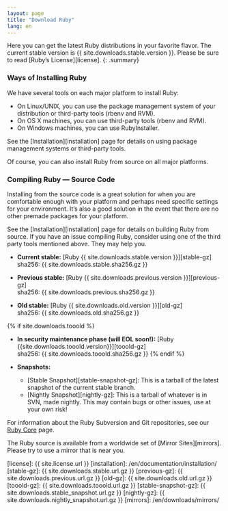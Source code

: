 ```yaml
---
layout: page
title: "Download Ruby"
lang: en
---
```


Here you can get the latest Ruby distributions in your favorite flavor.
The current stable version is {{ site.downloads.stable.version }}.
Please be sure to read [Ruby’s License][license].
{: .summary}

### Ways of Installing Ruby

We have several tools on each major platform to install Ruby:

* On Linux/UNIX, you can use the package management system of your
  distribution or third-party tools (rbenv and RVM).
* On OS X machines, you can use third-party tools (rbenv and RVM).
* On Windows machines, you can use RubyInstaller.

See the [Installation][installation] page for details on using
package management systems or third-party tools.

Of course, you can also install Ruby from source on all major platforms.

### Compiling Ruby — Source Code

Installing from the source code is a great solution for when you are
comfortable enough with your platform and perhaps need specific settings
for your environment. It’s also a good solution in the event that there
are no other premade packages for your platform.

See the [Installation][installation] page for details on building
Ruby from source. If you have an issue compiling Ruby, consider using
one of the third party tools mentioned above. They may help you.

* **Current stable:**
  [Ruby {{ site.downloads.stable.version }}][stable-gz]<br>
  sha256: {{ site.downloads.stable.sha256.gz }}

* **Previous stable:**
  [Ruby {{ site.downloads.previous.version }}][previous-gz]<br>
  sha256: {{ site.downloads.previous.sha256.gz }}

* **Old stable:**
  [Ruby {{ site.downloads.old.version }}][old-gz]<br>
  sha256: {{ site.downloads.old.sha256.gz }}

{% if site.downloads.tooold %}
* **In security maintenance phase (will EOL soon!):**
  [Ruby {{site.downloads.tooold.version}}][tooold-gz]<br>
  sha256: {{ site.downloads.tooold.sha256.gz }}
{% endif %}

* **Snapshots:**
  * [Stable Snapshot][stable-snapshot-gz]:
    This is a tarball of the latest snapshot of the current stable branch.
  * [Nightly Snapshot][nightly-gz]:
    This is a tarball of whatever is in SVN, made nightly.
    This may contain bugs or other issues, use at your own risk!

For information about the Ruby Subversion and Git repositories, see our
[Ruby Core](/en/community/ruby-core/) page.

The Ruby source is available from a worldwide set of
[Mirror Sites][mirrors].
Please try to use a mirror that is near you.



[license]: {{ site.license.url }}
[installation]: /en/documentation/installation/
[stable-gz]: {{ site.downloads.stable.url.gz }}
[previous-gz]: {{ site.downloads.previous.url.gz }}
[old-gz]: {{ site.downloads.old.url.gz }}
[tooold-gz]: {{ site.downloads.tooold.url.gz }}
[stable-snapshot-gz]: {{ site.downloads.stable_snapshot.url.gz }}
[nightly-gz]: {{ site.downloads.nightly_snapshot.url.gz }}
[mirrors]: /en/downloads/mirrors/
